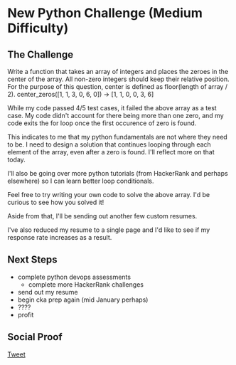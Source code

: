 
# New Python Challenge (Medium Difficulty)

## The Challenge

Write a function that takes an array of integers and places the zeroes in the center of the array. All non-zero integers should keep their relative position. For the purpose of this question, center is defined as floor(length of array / 2). center_zeros([1, 1, 3, 0, 6, 0]) -> [1, 1, 0, 0, 3, 6]

While my code passed 4/5 test cases, it failed the above array as a test case. My code didn't account for there being more than one zero, and my code exits the for loop once the first occurence of zero is found. 

This indicates to me that my python fundamentals are not where they need to be. I need to design a solution that continues looping through each element of the array, even after a zero is found. I'll reflect more on that today.

I'll also be going over more python tutorials (from HackerRank and perhaps elsewhere) so I can learn better loop conditionals.

Feel free to try writing your own code to solve the above array. I'd be curious to see how you solved it!

Aside from that, I'll be sending out another few custom resumes.

I've also reduced my resume to a single page and I'd like to see if my response rate increases as a result.

## Next Steps

- complete python devops assessments
    - complete more HackerRank challenges
- send out my resume
- begin cka prep again (mid January perhaps)
- ????
- profit

## Social Proof

[Tweet]()
